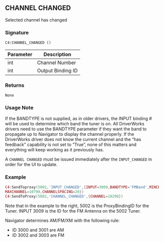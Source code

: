 ## CHANNEL CHANGED

Selected channel has changed


### Signature

`C4:CHANNEL_CHANGED ()`


| Parameter | Description |
| --- | --- |
| int | Channel Number |
| int | Output Binding ID |


### Returns

`None`


### Usage Note

If the BANDTYPE is not supplied, as in older drivers, the INPUT binding # will be used to determine which band the tuner is on. All DriverWorks drivers need to use the BANDTYPE parameter if they want the band to propagate up to Navigator to display the channel properly. If the DriverWorks driver does not know the current channel and the “has feedback” capability is not set to “True”, none of this matters and everything will keep working as it previously has.

A `CHANNEL CHANGED` must be issued immediately after the `INPUT_CHANGED` in order for the UI to update.

### Example

```lua
C4:SendToproxy(5002,'INPUT_CHANGED',{INPUT=3009,BANDTYPE='FMBand',MINCHANNEL=8750,
MAXCHANNEL=10790,CHANNELSPACING=20})
C4:SendToProxy(5002,'CHANNEL_CHANGED',{CHANNEL=10290})
```

Note that in the example to the right, 5002 is the ProxyBindingID for the Tuner. INPUT 3009 is the ID for the FM Antenna on the 5002 Tuner.

Navigator determines AM/FM/XM with the following rule:

- ID 3000 and 3001 are AM
- ID 3002 and 3003 are FM